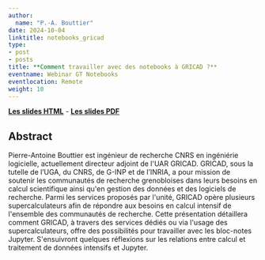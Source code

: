 ```yaml
---
author:
  name: "P.-A. Bouttier"
date: 2024-10-04
linktitle: notebooks_gricad
type:
- post
- posts
title: **Comment travailler avec des notebooks à GRICAD ?**
eventname: Webinar GT Notebooks
eventlocation: Remote
weight: 10
---
```


[**Les slides HTML**](/talks/notebooks_gricad_2024.html) - [**Les slides PDF**](/talks/notebooks_gricad_2024.pdf)

## Abstract

Pierre-Antoine Bouttier est ingénieur de recherche CNRS en ingéniérie logicielle, actuellement directeur adjoint de l'UAR GRICAD.
GRICAD, sous la tutelle de l’UGA, du CNRS, de G-INP et de l’INRIA, a pour mission de soutenir les communautés de recherche grenobloises dans leurs besoins en calcul scientifique ainsi qu'en gestion des données et des logiciels de recherche. Parmi les services proposés par l'unité, GRICAD opère plusieurs supercalculateurs afin de répondre aux besoins en calcul intensif de l'ensemble des communautés de recherche.
Cette présentation détaillera comment GRICAD, à travers des services dédiés ou via l'usage des supercalculateurs, offre des possibilités pour travailler avec les bloc-notes Jupyter. S'ensuivront quelques réflexions sur les relations entre calcul et traitement de données intensifs et Jupyter.

